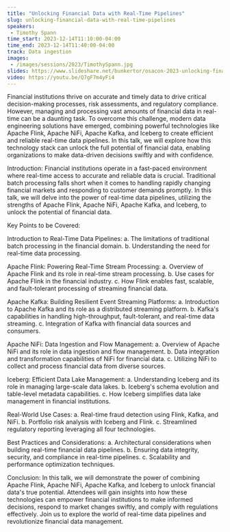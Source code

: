 ```yaml
---
title: "Unlocking Financial Data with Real-Time Pipelines"
slug: unlocking-financial-data-with-real-time-pipelines
speakers:
 - Timothy Spann
time_start: 2023-12-14T11:10:00-04:00
time_end: 2023-12-14T11:40:00-04:00
track: Data ingestion
images:
 - /images/sessions/2023/TimothySpann.jpg
slides: https://www.slideshare.net/bunkertor/osacon-2023-unlocking-financial-data-with-realtime-pipelines
video: https://youtu.be/Q7gF7m4yFi4
---
```


Financial institutions thrive on accurate and timely data to drive critical decision-making processes, risk assessments, and regulatory compliance. However, managing and processing vast amounts of financial data in real-time can be a daunting task. To overcome this challenge, modern data engineering solutions have emerged, combining powerful technologies like Apache Flink, Apache NiFi, Apache Kafka, and Iceberg to create efficient and reliable real-time data pipelines. In this talk, we will explore how this technology stack can unlock the full potential of financial data, enabling organizations to make data-driven decisions swiftly and with confidence.
 
 Introduction: Financial institutions operate in a fast-paced environment where real-time access to accurate and reliable data is crucial. Traditional batch processing falls short when it comes to handling rapidly changing financial markets and responding to customer demands promptly. In this talk, we will delve into the power of real-time data pipelines, utilizing the strengths of Apache Flink, Apache NiFi, Apache Kafka, and Iceberg, to unlock the potential of financial data.
 
 Key Points to be Covered:
 
 Introduction to Real-Time Data Pipelines: a. The limitations of traditional batch processing in the financial domain. b. Understanding the need for real-time data processing.
 
 Apache Flink: Powering Real-Time Stream Processing: a. Overview of Apache Flink and its role in real-time stream processing. b. Use cases for Apache Flink in the financial industry. c. How Flink enables fast, scalable, and fault-tolerant processing of streaming financial data.
 
 Apache Kafka: Building Resilient Event Streaming Platforms: a. Introduction to Apache Kafka and its role as a distributed streaming platform. b. Kafka's capabilities in handling high-throughput, fault-tolerant, and real-time data streaming. c. Integration of Kafka with financial data sources and consumers.
 
 Apache NiFi: Data Ingestion and Flow Management: a. Overview of Apache NiFi and its role in data ingestion and flow management. b. Data integration and transformation capabilities of NiFi for financial data. c. Utilizing NiFi to collect and process financial data from diverse sources.
 
 Iceberg: Efficient Data Lake Management: a. Understanding Iceberg and its role in managing large-scale data lakes. b. Iceberg's schema evolution and table-level metadata capabilities. c. How Iceberg simplifies data lake management in financial institutions.
 
 Real-World Use Cases: a. Real-time fraud detection using Flink, Kafka, and NiFi. b. Portfolio risk analysis with Iceberg and Flink. c. Streamlined regulatory reporting leveraging all four technologies.
 
 Best Practices and Considerations: a. Architectural considerations when building real-time financial data pipelines. b. Ensuring data integrity, security, and compliance in real-time pipelines. c. Scalability and performance optimization techniques.
 
 Conclusion: In this talk, we will demonstrate the power of combining Apache Flink, Apache NiFi, Apache Kafka, and Iceberg to unlock financial data's true potential. Attendees will gain insights into how these technologies can empower financial institutions to make informed decisions, respond to market changes swiftly, and comply with regulations effectively. Join us to explore the world of real-time data pipelines and revolutionize financial data management.